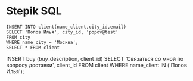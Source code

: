 # Stepik SQL

```
INSERT INTO client(name_client,city_id,email)
SELECT 'Попов Илья', city_id, 'popov@test'
FROM city
WHERE name_city = 'Москва';
SELECT * FROM client
```




INSERT buy (buy_description, client_id)
SELECT 'Связаться со мной по вопросу доставки', client_id
FROM client
WHERE name_client IN ('Попов Илья');










































